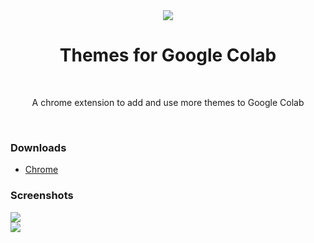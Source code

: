 <div align="center">
  <img src="https://raw.githubusercontent.com/DannyCol/colab_themes/main/icons/favicon128.png?token=GHSAT0AAAAAABNLEXTXWJ3ON735HH7ZYA2WYTK3MMA">
  <br>
  <h1>Themes for Google Colab</h1>
  <br>
  <p>A chrome extension to add and use more themes to Google Colab</p>
  <br>
</div>
<h3> Downloads </h3>
<div>
  <ul>
  <li><a href="https://chrome.google.com/webstore/detail/hledcfghfgmmjpnfkklcifpcdogjlgig/">Chrome</a></li>
</ul>
</div>
<h3> Screenshots </h3>
<div>
  <img src="https://raw.githubusercontent.com/DannyCol/colab_themes/main/images/owl_pic.jpg?token=GHSAT0AAAAAABNLEXTWWI4DZDQZLDCTHMYEYTK3NHQ">
   <br>
  <img src="https://raw.githubusercontent.com/DannyCol/colab_themes/main/images/cobalt_pic.jpg?token=GHSAT0AAAAAABNLEXTX663SHP3NUF45QTVYYTK3N3Q">


</div>
